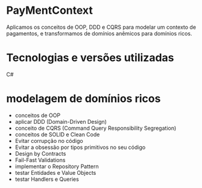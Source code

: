 # PayMentContext
Aplicamos os conceitos de OOP, DDD e CQRS para modelar um contexto de pagamentos, e transformamos de domínios anêmicos para domínios ricos.
# Tecnologias e versões utilizadas
C#
# modelagem de domínios ricos
* conceitos de OOP
* aplicar DDD (Domain-Driven Design)
* conceito de CQRS (Command Query Responsibility Segregation)
* conceitos de SOLID e Clean Code
* Evitar corrupção no código
* Evitar a obsessão por tipos primitivos no seu código
* Design by Contracts
* Fail-Fast Validations
* implementar o Repository Pattern
* testar Entidades e Value Objects
* testar Handlers e Queries
